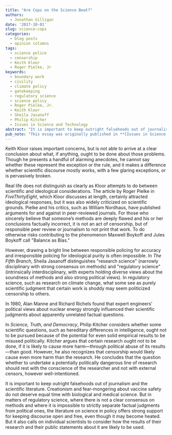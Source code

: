 ```yaml
---
title: "Are Cops on the Science Beat?"
authors:
  - Jonathan Gilligan
date: '2017-10-01'
slug: science-cops
categories:
  - blog posts
  - opinion columns
tags:
  - science police
  - censorship
  - Keith Kloor
  - Roger Pielke, Jr
keywords:
  - boundary work
  - civility
  - climate policy
  - gatekeeping
  - regulatory science
  - science policy
  - Roger Pielke, Jr.
  - Keith Kloor
  - Sheila Jasanoff
  - Philip Kitcher
  - Issues in Science and Technology
abstract: "It is important to keep outright falsehoods out of journalism and the scientific literature. Creationism and fear-mongering about vaccine safety do not deserve equal time with biological and medical science. But in matters of regulatory science, where there is not a clear consensus on methods and where it is impossible to strictly separate factual judgments from political ones, the literature on science in policy offers strong support for keeping discourse open and free, even though it may become heated. But it also calls on individual scientists to consider how the results of their research and their public statements about it are likely to be used."
pub_note: "This essay was originally published in **[Issues in Science and Technology](http://issues.org/34-1/forum-36/)** (Fall 2017) as a commentary responding to Keith Kloor's [\"The Science Police\"](http://issues.org/33-4/the-science-police/)"
---
```

Keith Kloor raises important concerns, but is not able to arrive at a clear conclusion about what, if anything, ought to be done about those problems. Though he presents a handful of alarming anecdotes, he cannot say whether these represent the exception or the rule, and it makes a difference whether scientific discourse mostly works, with a few glaring exceptions, or is pervasively broken.

<!--more-->
Real life does not distinguish as clearly as Kloor attempts to do between scientific and ideological considerations. The article by Roger Pielke in _FiveThirtyEight_, which Kloor discusses at length, certainly attracted ideological responses, but it was also widely criticized on scientific grounds. Pielke and his critics, such as William Nordhaus, have published arguments for and against in peer-reviewed journals. For those who sincerely believe that someone’s methods are deeply flawed and his or her conclusions factually incorrect, it is not an act of censorship, but of responsible peer review or journalism to not print that work. To do otherwise risks contributing to the phenomenon Maxwell Boykoff and Jules Boykoff call "Balance as Bias."

However, drawing a bright line between responsible policing for accuracy and irresponsible policing for ideological purity is often impossible. In _The Fifth Branch_, Sheila Jasanoff distinguishes "research science" (narrowly disciplinary with strong consensus on methods) and "regulatory science" (intrinsically interdisciplinary, with experts holding diverse views about the soundness of methods and also strong political views). In regulatory science, such as research on climate change, what some see as purely scientific judgment that certain work is shoddy may seem politicized censorship to others.

In 1980, Alan Manne and Richard Richels found that expert engineers’ political views about nuclear energy strongly influenced their scientific judgments about apparently unrelated factual questions.

In _Science, Truth, and Democracy_, Philip Kitcher considers whether some scientific questions, such as hereditary differences in intelligence, ought not to be pursued because of the potential for even solid empirical results to be misused politically. Kitcher argues that certain research ought not to be done, if it is likely to cause more harm—through political abuse of its results—than good. However, he also recognizes that censorship would likely cause even more harm than the research. He concludes that the question whether to undertake a potentially politically dangerous line of research should rest with the conscience of the researcher and not with external censors, however well-intentioned.

It is important to keep outright falsehoods out of journalism and the scientific literature. Creationism and fear-mongering about vaccine safety do not deserve equal time with biological and medical science. But in matters of regulatory science, where there is not a clear consensus on methods and where it is impossible to strictly separate factual judgments from political ones, the literature on science in policy offers strong support for keeping discourse open and free, even though it may become heated. But it also calls on individual scientists to consider how the results of their research and their public statements about it are likely to be used.
